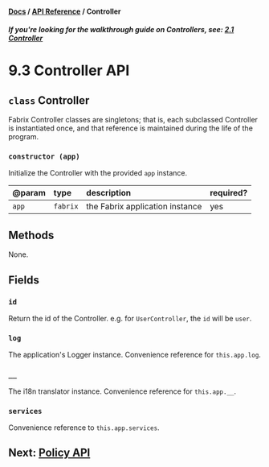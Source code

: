 #### [Docs](../index.md) / [API Reference](./index.md) / Controller

##### *If you're looking for the walkthrough guide on Controllers, see: [2.1 Controller](../build/controller.md)*

# 9.3 Controller API

## `class` Controller

Fabrix Controller classes are singletons; that is, each subclassed Controller is instantiated once, and that reference is maintained during the life of the program.

### `constructor (app)`

Initialize the Controller with the provided `app` instance.

| @param | type | description | required? |
|:---|:---|:---|:---|
| `app` | `fabrix` | the Fabrix application instance | yes |

## Methods

None.

## Fields

### `id`

Return the id of the Controller. e.g. for `UserController`, the `id` will be `user`.

### `log`

The application's Logger instance. Convenience reference for `this.app.log`.

### `__`

The i18n translator instance. Convenience reference for `this.app.__`.

### `services`

Convenience reference to `this.app.services`.

## Next: [Policy API](policy.md)
